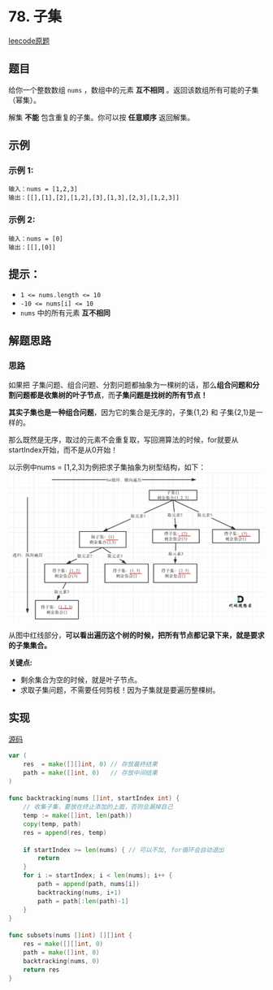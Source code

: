 
# 78. 子集

[leecode原题](https://leetcode.cn/problems/subsets/)

## 题目
给你一个整数数组 `nums` ，数组中的元素 **互不相同** 。返回该数组所有可能的子集（幂集）。

解集 **不能** 包含重复的子集。你可以按 **任意顺序** 返回解集。

## 示例

### 示例 1:

```text
输入：nums = [1,2,3]
输出：[[],[1],[2],[1,2],[3],[1,3],[2,3],[1,2,3]]
```

### 示例 2:

```text
输入：nums = [0]
输出：[[],[0]]
```

## 提示：
- `1 <= nums.length <= 10`
- `-10 <= nums[i] <= 10`
- `nums` 中的所有元素 **互不相同**

## 解题思路

### 思路
如果把 子集问题、组合问题、分割问题都抽象为一棵树的话，那么**组合问题和分割问题都是收集树的叶子节点**，而**子集问题是找树的所有节点！**

**其实子集也是一种组合问题**，因为它的集合是无序的，子集{1,2} 和 子集{2,1}是一样的。

那么既然是无序，取过的元素不会重复取，写回溯算法的时候，for就要从startIndex开始，而不是从0开始！

以示例中nums = [1,2,3]为例把求子集抽象为树型结构，如下：
![](images/78-solu.png)

从图中红线部分，**可以看出遍历这个树的时候，把所有节点都记录下来，就是要求的子集集合。**

**关键点:**
- 剩余集合为空的时候，就是叶子节点。
- 求取子集问题，不需要任何剪枝！因为子集就是要遍历整棵树。

## 实现

[源码](./code/78-subsets/main.go)
```go
var (
	res  = make([][]int, 0) // 存放最终结果
	path = make([]int, 0)   // 存放中间结果
)

func backtracking(nums []int, startIndex int) {
	// 收集子集，要放在终止添加的上面，否则会漏掉自己
	temp := make([]int, len(path))
	copy(temp, path)
	res = append(res, temp)

	if startIndex >= len(nums) { // 可以不加, for循环会自动退出
		return
	}
	for i := startIndex; i < len(nums); i++ {
		path = append(path, nums[i])
		backtracking(nums, i+1)
		path = path[:len(path)-1]
	}
}

func subsets(nums []int) [][]int {
	res = make([][]int, 0)
	path = make([]int, 0)
	backtracking(nums, 0)
	return res
}
```
